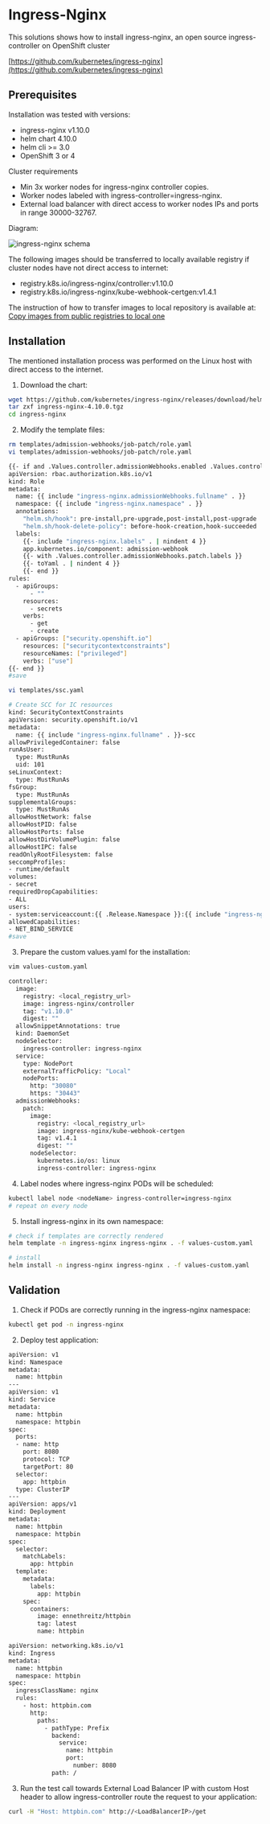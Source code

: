 # Ingress-Nginx

This solutions shows how to install ingress-nginx, an open source ingress-controller on OpenShift cluster

[https://github.com/kubernetes/ingress-nginx](https://github.com/kubernetes/ingress-nginx)

## Prerequisites

Installation was tested with versions:
- ingress-nginx v1.10.0
- helm chart 4.10.0
- helm cli >= 3.0
- OpenShift 3 or 4

Cluster requirements
- Min 3x worker nodes for ingress-nginx controller copies.
- Worker nodes labeled with ingress-controller=ingress-nginx.
- External load balancer with direct access to worker nodes IPs and ports in range 30000-32767.

Diagram:

![ingress-nginx schema](ingress-nginx-openshift.drawio.png "ingress-nginx")

The following images should be transferred to locally available registry if cluster nodes have not direct access to internet:
- registry.k8s.io/ingress-nginx/controller:v1.10.0
- registry.k8s.io/ingress-nginx/kube-webhook-certgen:v1.4.1

The instruction of how to transfer images to local repository is available at: [Copy images from public registries to local one](../podman/podman-copy-images.md)

## Installation

The mentioned installation process was performed on the Linux host with direct access to the internet.

1. Download the chart:

```bash
wget https://github.com/kubernetes/ingress-nginx/releases/download/helm-chart-4.10.0/ingress-nginx-4.10.0.tgz
tar zxf ingress-nginx-4.10.0.tgz
cd ingress-nginx
```

2. Modify the template files:

```bash
rm templates/admission-webhooks/job-patch/role.yaml
vi templates/admission-webhooks/job-patch/role.yaml

{{- if and .Values.controller.admissionWebhooks.enabled .Values.controller.admissionWebhooks.patch.enabled (not .Values.controller.admissionWebhooks.certManager.enabled) -}}
apiVersion: rbac.authorization.k8s.io/v1
kind: Role
metadata:
  name: {{ include "ingress-nginx.admissionWebhooks.fullname" . }}
  namespace: {{ include "ingress-nginx.namespace" . }}
  annotations:
    "helm.sh/hook": pre-install,pre-upgrade,post-install,post-upgrade
    "helm.sh/hook-delete-policy": before-hook-creation,hook-succeeded
  labels:
    {{- include "ingress-nginx.labels" . | nindent 4 }}
    app.kubernetes.io/component: admission-webhook
    {{- with .Values.controller.admissionWebhooks.patch.labels }}
    {{- toYaml . | nindent 4 }}
    {{- end }}
rules:
  - apiGroups:
      - ""
    resources:
      - secrets
    verbs:
      - get
      - create
  - apiGroups: ["security.openshift.io"]
    resources: ["securitycontextconstraints"]
    resourceNames: ["privileged"]
    verbs: ["use"]
{{- end }}
#save

vi templates/ssc.yaml

# Create SCC for IC resources
kind: SecurityContextConstraints
apiVersion: security.openshift.io/v1
metadata:
  name: {{ include "ingress-nginx.fullname" . }}-scc
allowPrivilegedContainer: false
runAsUser:
  type: MustRunAs
  uid: 101
seLinuxContext:
  type: MustRunAs
fsGroup:
  type: MustRunAs
supplementalGroups:
  type: MustRunAs
allowHostNetwork: false
allowHostPID: false
allowHostPorts: false
allowHostDirVolumePlugin: false
allowHostIPC: false
readOnlyRootFilesystem: false
seccompProfiles:
- runtime/default
volumes:
- secret
requiredDropCapabilities:
- ALL
users:
- system:serviceaccount:{{ .Release.Namespace }}:{{ include "ingress-nginx.serviceAccountName" . }}
allowedCapabilities:
- NET_BIND_SERVICE
#save
```

3. Prepare the custom values.yaml for the installation:

```bash
vim values-custom.yaml

controller:
  image:
    registry: <local_registry_url>
    image: ingress-nginx/controller
    tag: "v1.10.0"
    digest: ""
  allowSnippetAnnotations: true
  kind: DaemonSet
  nodeSelector:
    ingress-controller: ingress-nginx
  service:
    type: NodePort
    externalTrafficPolicy: "Local"
    nodePorts:
      http: "30080"
      https: "30443"
  admissionWebhooks:
    patch:
      image:
        registry: <local_registry_url>
        image: ingress-nginx/kube-webhook-certgen
        tag: v1.4.1
        digest: ""
      nodeSelector:
        kubernetes.io/os: linux
        ingress-controller: ingress-nginx
```

4. Label nodes where ingress-nginx PODs will be scheduled:

```bash
kubectl label node <nodeName> ingress-controller=ingress-nginx
# repeat on every node
```

5. Install ingress-nginx in its own namespace:

```bash
# check if templates are correctly rendered
helm template -n ingress-nginx ingress-nginx . -f values-custom.yaml

# install
helm install -n ingress-nginx ingress-nginx . -f values-custom.yaml
```

## Validation

1. Check if PODs are correctly running in the ingress-nginx namespace:

```bash
kubectl get pod -n ingress-nginx
```

2. Deploy test application:

```bash
apiVersion: v1
kind: Namespace
metadata:
  name: httpbin
---
apiVersion: v1
kind: Service
metadata:
  name: httpbin
  namespace: httpbin
spec:
  ports:
  - name: http
    port: 8080
    protocol: TCP
    targetPort: 80
  selector:
    app: httpbin
  type: ClusterIP
---
apiVersion: apps/v1
kind: Deployment
metadata:
  name: httpbin
  namespace: httpbin
spec:
  selector:
    matchLabels:
      app: httpbin
  template:
    metadata:
      labels:
        app: httpbin
    spec:
      containers:
        image: ennethreitz/httpbin
		tag: latest
        name: httpbin

apiVersion: networking.k8s.io/v1
kind: Ingress
metadata:
  name: httpbin
  namespace: httpbin
spec:
  ingressClassName: nginx
  rules:
    - host: httpbin.com
      http:
        paths:
          - pathType: Prefix
            backend:
              service:
                name: httpbin
                port:
                  number: 8080
            path: /
```

3. Run the test call towards External Load Balancer IP with custom Host header to allow ingress-controller route the request to your application:

```bash
curl -H "Host: httpbin.com" http://<LoadBalancerIP>/get
```